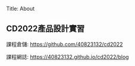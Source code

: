 Title: About

## CD2022產品設計實習

課程倉儲: <a href="https://github.com/40823132/cd2022">https://github.com/40823132/cd2022</a>

課程網誌: <a href="https://40823132.github.io/cd2022/blog">https://40823132.github.io/cd2022/blog</a>








